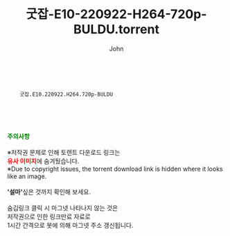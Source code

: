 ﻿---
layout: post
title:  "    굿잡-E10-220922-H264-720p-BULDU.torrent"
author: John
categories: [ 드라마 ]
tags: [  ]
image:  
description: "    굿잡-E10-220922-H264-720p-BULDU torrent 정보 공유"
toc: true
toc_sticky: true
---

<br>

        굿잡.E10.220922.H264.720p-BULDU  
    
<br><br><br>
<p data-ke-size="size16"><b><span style="color: green;">주의사항</span></b><br /><br />※저작권 문제로 인해 토렌트 다운로드 링크는<br /><b><span style="color: red;">유사 이미지</span></b>에 숨겨뒀습니다.<br />※Due to copyright issues, the torrent download link is hidden where it looks like an image.<br /><br /><b>'설마'</b>싶은 것까지 확인해 보세요.<br /><br />숨김링크 클릭 시 마그넷 나타나지 않는 것은<br />저작권으로 인한 링크만료 자료로<br />1시간 간격으로 봇에 의해 마그넷 주소 갱신됩니다.</p>
